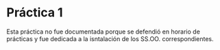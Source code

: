 # Práctica 1

Esta práctica no fue documentada porque se defendió en horario de prácticas y fue dedicada a la isntalación de los SS.OO. correspondientes.